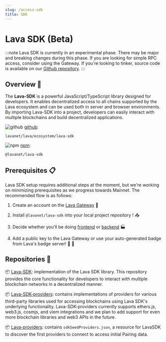 ```yaml
---
slug: /access-sdk
title: SDK
---
```


# Lava SDK (Beta)

:::note 
Lava SDK is currently in an experimental phase. There may be major and breaking changes during this phase. If you are looking for simple RPC access, consider using the Gateway. If you're looking to tinker, source code is available on our [Github repository](https://github.com/lavanet/lava/tree/main/ecosystem/lava-sdk).
:::

## Overview 🔎

The **Lava-SDK** is a powerful JavaScript/TypeScript library designed for developers. It enables decentralized access to all chains supported by the Lava ecosystem and can be used both in server and browser environments. By importing Lava-SDK into a project, developers can easily interact with multiple blockchains and build decentralized applications.


![github](/img/github_favicon.ico) [github](https://github.com/lavanet/lava/tree/main/ecosystem/lava-sdk):

```
lavanet/lava/ecosystem/lava-sdk
```

![npm](/img/npm_favicon.ico) [npm](https://www.npmjs.com/package/@lavanet/lava-sdk):

```
@lavanet/lava-sdk
```

## Prerequisites 📋

Lava SDK setup requires additional steps at the moment, but we're working on minimizing prerequisites as we progress towards Mainnet. The recommended flow is as follows:

1. Create an account on the [Lava Gateway](https://gateway.lavanet.xyz?utm_source=access-sdk-page&utm_medium=docs) 🎫

2. Install `@lavanet/lava-sdk` into your local project repository ! 📥 

4. Decide whether you'll be doing [frontend](/sdk-frontend) or [backend](/sdk-backend) 🏭

3. Add a public key to the Lava Gateway or use your auto-generated badge from Lava's badge server! 🔑 📛
 

## Repositories 🔧

📦 [Lava-SDK](https://github.com/lavanet/lava-sdk): implementation of the Lava SDK library. This repository provides the core functionality for developers to interact with multiple blockchain networks in a decentralized manner.

📦 [Lava-SDK-providers](https://github.com/lavanet/lava-sdk-providers/tree/feature/implement_ethersjs_provider): contains implementations of providers for various third-party libraries used for accessing blockchains using Lava SDK's underlying functionality. Lava-SDK-providers currently supports ethers.js, web3.js, cosmjs, and viem integrations and we plan to add support for even more blockchain libraries and web3 APIs in the future.

📦 [Lava-providers](https://github.com/lavanet/lava-providers): contains `sdkSeedProviders.json`, a resource for LavaSDK to discover the first providers to connect to access initial Pairing data.
